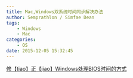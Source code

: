 ```yaml
---
title: Mac,Windows双系统时间同步解决办法
author: Semprathlon / Simfae Dean
tags:
	- Windows
	- Mac
categories:
	- OS
date: 2015-12-05 15:32:45
---
```

[修【tiao】正【jiao】Windows处理BIOS时间的方式](http://www.macff.com/Course/2015036.html)